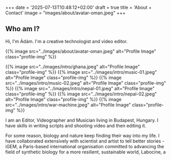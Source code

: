 +++
date = '2025-07-13T10:48:12+02:00'
draft = true
title = 'About + Contact'
image = "images/about/avatar-oman.jpeg"
+++

## Who am I?

Hi, I'm Ádám. I'm a creative technologist and video editor.

{{% image src="../images/about/avatar-oman.jpeg" alt="Profile Image" class="profile-img" %}}

{{% image src="../images/intro/ghana.jpeg" alt="Profile Image" class="profile-img" %}}
{{% image src="../images/intro/music-01.jpeg" alt="Profile Image" class="profile-img" %}}
{{% image src="../images/intro/music-02.jpeg" alt="Profile Image" class="profile-img" %}}
{{% image src="../images/intro/nepal-01.jpeg" alt="Profile Image" class="profile-img" %}}
{{% image src="../images/intro/nepal-02.jpeg" alt="Profile Image" class="profile-img" %}}
{{% image src="../images/intro/war-machine.jpeg" alt="Profile Image" class="profile-img" %}}

I am an Editor, Videographer and Musician living in Budapest, Hungary. I have skills in writing scripts and shooting video and then editing it.

For some reason, biology and nature keep finding their way into my life.  I have collaborated extensively with scientist and artist to tell better stories - iGEM, a Paris-based international organisation committed to advancing the field of synthetic biology for a more resilient, sustainable world, Labocine, a
